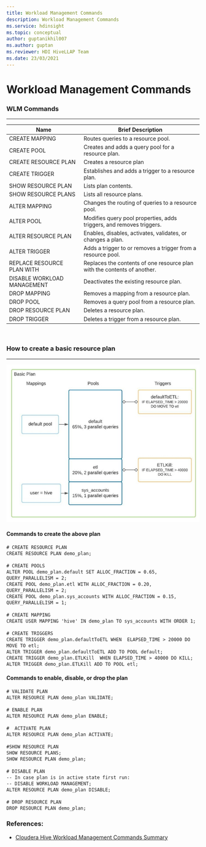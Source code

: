 ```yaml
---
title: Workload Management Commands
description: Workload Management Commands
ms.service: hdinsight
ms.topic: conceptual
author: guptanikhil007
ms.author: guptan
ms.reviewer: HDI HiveLLAP Team
ms.date: 23/03/2021
---
```

# Workload Management Commands

### WLM Commands
----------------------

| Name                         | Brief Description                                                         |
|------------------------------|---------------------------------------------------------------------------|
| CREATE MAPPING               | Routes queries to a resource pool.                                        |
| CREATE POOL                  | Creates and adds a query pool for a resource plan.                        |
| CREATE RESOURCE PLAN         | Creates a resource plan                                                   |
| CREATE TRIGGER               | Establishes and adds a trigger to a resource plan.                        |
| SHOW RESOURCE PLAN           | Lists plan contents.                                                      |
| SHOW RESOURCE PLANS          | Lists all resource plans.                                                 |
| ALTER MAPPING                | Changes the routing of queries to a resource pool.                        |
| ALTER POOL                   | Modifies query pool properties, adds triggers, and removes triggers.      |
| ALTER RESOURCE PLAN          | Enables, disables, activates, validates, or changes a plan.               |
| ALTER TRIGGER                | Adds a trigger to or removes a trigger from a resource pool.              |
| REPLACE RESOURCE PLAN WITH   | Replaces the contents of one resource plan with the contents of another.  |
| DISABLE WORKLOAD MANAGEMENT  | Deactivates the existing resource plan.                                   |
| DROP MAPPING                 | Removes a mapping from a resource plan.                                   |
| DROP POOL                    | Removes a query pool from a resource plan.                                |
| DROP RESOURCE PLAN           | Deletes a resource plan.                                                  |
| DROP TRIGGER                 | Deletes a trigger from a resource plan.                                   |



<br> 


### How to create a basic resource plan
----------------------

![Resource Plan](./media/hive-workload-management/WLM-ResourcePlan.jpg "Basic Resource Plan")

#### Commands to create the above plan
```
# CREATE RESOURCE PLAN
CREATE RESOURCE PLAN demo_plan;

# CREATE POOLS
ALTER POOL demo_plan.default SET ALLOC_FRACTION = 0.65, QUERY_PARALLELISM = 2;
CREATE POOL demo_plan.etl WITH ALLOC_FRACTION = 0.20, QUERY_PARALLELISM = 2;
CREATE POOL demo_plan.sys_accounts WITH ALLOC_FRACTION = 0.15, QUERY_PARALLELISM = 1;

# CREATE MAPPING
CREATE USER MAPPING 'hive' IN demo_plan TO sys_accounts WITH ORDER 1;
 
# CREATE TRIGGERS
CREATE TRIGGER demo_plan.defaultToETL WHEN  ELAPSED_TIME > 20000 DO MOVE TO etl;
ALTER TRIGGER demo_plan.defaultToETL ADD TO POOL default;
CREATE TRIGGER demo_plan.ETLKill  WHEN ELAPSED_TIME > 40000 DO KILL;
ALTER TRIGGER demo_plan.ETLKill ADD TO POOL etl;
```

#### Commands to enable, disable, or drop the plan
```
# VALIDATE PLAN
ALTER RESOURCE PLAN demo_plan VALIDATE;

# ENABLE PLAN
ALTER RESOURCE PLAN demo_plan ENABLE;

#  ACTIVATE PLAN
ALTER RESOURCE PLAN demo_plan ACTIVATE;

#SHOW RESOURCE PLAN
SHOW RESOURCE PLANS;
SHOW RESOURCE PLAN demo_plan;

# DISABLE PLAN
-- In case plan is in active state first run:
-- DISABLE WORKLOAD MANAGEMENT;
ALTER RESOURCE PLAN demo_plan DISABLE;

# DROP RESOURCE PLAN
DROP RESOURCE PLAN demo_plan;
```

### References:
* [Cloudera Hive Workload Management Commands Summary](https://docs.cloudera.com/HDPDocuments/HDP3/HDP-3.1.5/hive-workload-commands/content/hive_workload_management_command_summary.html)
